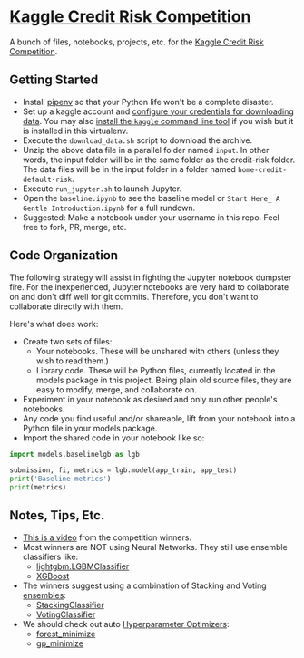 # [Kaggle Credit Risk Competition](https://www.kaggle.com/c/home-credit-default-risk/)
A bunch of files, notebooks, projects, etc. for the [Kaggle Credit Risk Competition](https://www.kaggle.com/c/home-credit-default-risk/).

## Getting Started

 * Install [pipenv](https://pipenv-fork.readthedocs.io/en/latest/) so that your Python life won't be a complete disaster.
 * Set up a kaggle account and [configure your credentials for downloading data](https://github.com/Kaggle/kaggle-api#api-credentials). You may also [install the `kaggle` command line tool](https://github.com/Kaggle/kaggle-api) if you wish but it is installed in this virtualenv.
 * Execute the `download_data.sh` script to download the archive.
 * Unzip the above data file in a parallel folder named `input`. In other words, the input folder will be in the same folder as the credit-risk folder. The data files will be in the input folder in a folder named `home-credit-default-risk`.
 * Execute `run_jupyter.sh` to launch Jupyter.
 * Open the `baseline.ipynb` to see the baseline model or `Start Here_ A Gentle Introduction.ipynb` for a full rundown.
 * Suggested: Make a notebook under your username in this repo. Feel free to fork, PR, merge, etc.
 
## Code Organization
The following strategy will assist in fighting the Jupyter notebook dumpster fire. For the inexperienced, Jupyter notebooks are very hard to collaborate on and don't diff well for git commits. Therefore, you don't want to collaborate directly with them.

Here's what does work:

 * Create two sets of files:
   * Your notebooks. These will be unshared with others (unless they wish to read them.)
   * Library code. These will be Python files, currently located in the models package in this project. Being plain old source files, they are easy to modify, merge, and collaborate on.
 * Experiment in your notebook as desired and only run other people's notebooks.
 * Any code you find useful and/or shareable, lift from your notebook into a Python file in your models package.
 * Import the shared code in your notebook like so:
 
```python
import models.baselinelgb as lgb

submission, fi, metrics = lgb.model(app_train, app_test)
print('Baseline metrics')
print(metrics)
```

## Notes, Tips, Etc.

 * [This is a video](https://www.youtube.com/watch?v=7665INW4I5g&feature=youtu.be) from the competition winners.
 * Most winners are NOT using Neural Networks. They still use ensemble classifiers like:
   * [lightgbm.LGBMClassifier](https://lightgbm.readthedocs.io/en/latest/pythonapi/lightgbm.LGBMClassifier.html)
   * [XGBoost](https://xgboost.readthedocs.io/en/latest/)
 * The winners suggest using a combination of Stacking and Voting [ensembles](https://scikit-learn.org/stable/modules/classes.html#module-sklearn.ensemble):
   * [StackingClassifier](https://scikit-learn.org/stable/modules/generated/sklearn.ensemble.StackingClassifier.html)
   * [VotingClassifier](https://scikit-learn.org/stable/modules/generated/sklearn.ensemble.VotingClassifier.html)
 * We should check out auto [Hyperparameter Optimizers](https://neptune.ai/blog/scikit-optimize):
   * [forest_minimize](https://scikit-optimize.github.io/stable/modules/generated/skopt.forest_minimize.html)
   * [gp_minimize](https://scikit-optimize.github.io/stable/modules/generated/skopt.gp_minimize.html)
